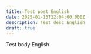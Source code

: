 ```yaml
---
title: Test post English
date: 2025-01-15T22:04:00.000Z
description: Test desc English
draft: true
---
```

Test body English
